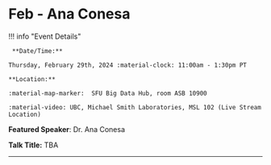 # Feb - Ana Conesa

!!! info "Event Details"

     **Date/Time:**

    Thursday, February 29th, 2024 :material-clock: 11:00am - 1:30pm PT

    **Location:**

    :material-map-marker:  SFU Big Data Hub, room ASB 10900

    :material-video: UBC, Michael Smith Laboratories, MSL 102 (Live Stream Location)

**Featured Speaker**: Dr. Ana Conesa

**Talk Title:** TBA

<!-- ![type:video](https://www.youtube.com/embed/<CODE>) -->

<!-- **Affiliation:** <TODO>

**Bio:**

<TODO>

**Abstract:**

<TODO> -->

---
<!--
**Trainee Speaker:** <TODO>

**Affiliation:** <TODO>

**Talk Title**: <TODO> -->
